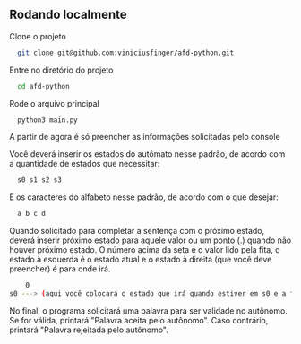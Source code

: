 
## Rodando localmente

Clone o projeto

```bash
  git clone git@github.com:viniciusfinger/afd-python.git
```

Entre no diretório do projeto

```bash
  cd afd-python
```

Rode o arquivo principal

```bash
  python3 main.py
```

A partir de agora é só preencher as informações solicitadas pelo console

Você deverá inserir os estados do autômato nesse padrão, de acordo com a quantidade de estados que necessitar:

```bash
  s0 s1 s2 s3
```

E os caracteres do alfabeto nesse padrão, de acordo com o que desejar:

```bash
  a b c d
```

Quando solicitado para completar a sentença com o próximo estado, deverá inserir próximo estado para aquele valor ou um ponto (.) quando não houver próximo estado.
O número acima da seta é o valor lido pela fita, o estado à esquerda é o estado atual e o estado à direita (que você deve preencher) é para onde irá.
```bash
    0
s0 ---> (aqui você colocará o estado que irá quando estiver em s0 e a fita ler 0)
```

No final, o programa solicitará uma palavra para ser validade no autônomo. Se for válida, printará "Palavra aceita pelo autônomo". Caso contrário, printará "Palavra rejeitada pelo autônomo".